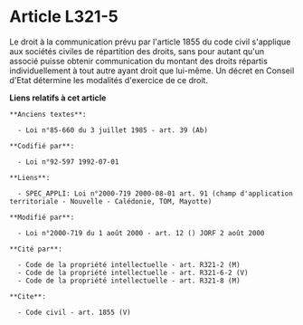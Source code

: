 # Article L321-5

Le droit à la communication prévu par l'article 1855 du code civil s'applique aux sociétés civiles de répartition des droits,
sans pour autant qu'un associé puisse obtenir communication du montant des droits répartis individuellement à tout autre
ayant droit que lui-même. Un décret en Conseil d'Etat détermine les modalités d'exercice de ce droit.

**Liens relatifs à cet article**

	**Anciens textes**:

	  - Loi n°85-660 du 3 juillet 1985 - art. 39 (Ab)

	**Codifié par**:

	  - Loi n°92-597 1992-07-01

	**Liens**:

	  - SPEC_APPLI: Loi n°2000-719 2000-08-01 art. 91 (champ d'application territoriale - Nouvelle - Calédonie, TOM, Mayotte)

	**Modifié par**:

	  - Loi n°2000-719 du 1 août 2000 - art. 12 () JORF 2 août 2000

	**Cité par**:

	  - Code de la propriété intellectuelle - art. R321-2 (M)
	  - Code de la propriété intellectuelle - art. R321-6-2 (V)
	  - Code de la propriété intellectuelle - art. R321-8 (M)

	**Cite**:

	  - Code civil - art. 1855 (V)
